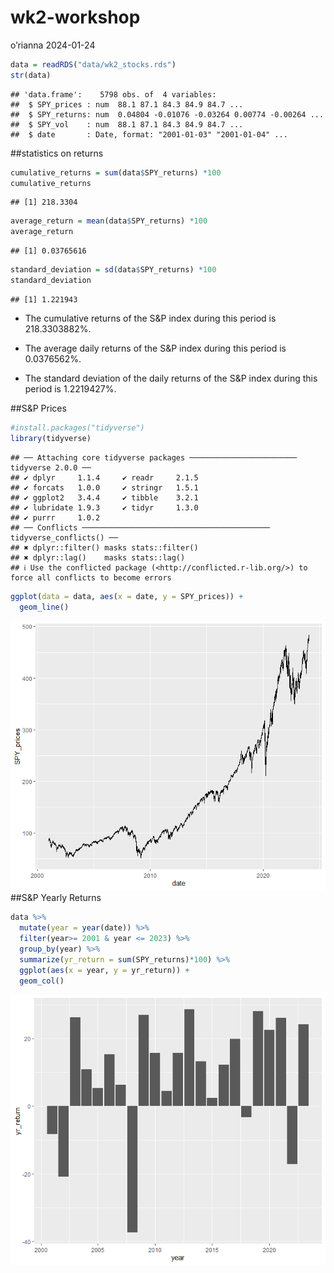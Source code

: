 wk2-workshop
================
o’rianna
2024-01-24

``` r
data = readRDS("data/wk2_stocks.rds")
str(data)
```

    ## 'data.frame':    5798 obs. of  4 variables:
    ##  $ SPY_prices : num  88.1 87.1 84.3 84.9 84.7 ...
    ##  $ SPY_returns: num  0.04804 -0.01076 -0.03264 0.00774 -0.00264 ...
    ##  $ SPY_vol    : num  88.1 87.1 84.3 84.9 84.7 ...
    ##  $ date       : Date, format: "2001-01-03" "2001-01-04" ...

\##statistics on returns

``` r
cumulative_returns = sum(data$SPY_returns) *100
cumulative_returns
```

    ## [1] 218.3304

``` r
average_return = mean(data$SPY_returns) *100
average_return
```

    ## [1] 0.03765616

``` r
standard_deviation = sd(data$SPY_returns) *100
standard_deviation
```

    ## [1] 1.221943

- The cumulative returns of the S&P index during this period is
  218.3303882%.

- The average daily returns of the S&P index during this period is
  0.0376562%.

- The standard deviation of the daily returns of the S&P index during
  this period is 1.2219427%.

\##S&P Prices

``` r
#install.packages("tidyverse")
library(tidyverse)
```

    ## ── Attaching core tidyverse packages ──────────────────────── tidyverse 2.0.0 ──
    ## ✔ dplyr     1.1.4     ✔ readr     2.1.5
    ## ✔ forcats   1.0.0     ✔ stringr   1.5.1
    ## ✔ ggplot2   3.4.4     ✔ tibble    3.2.1
    ## ✔ lubridate 1.9.3     ✔ tidyr     1.3.0
    ## ✔ purrr     1.0.2     
    ## ── Conflicts ────────────────────────────────────────── tidyverse_conflicts() ──
    ## ✖ dplyr::filter() masks stats::filter()
    ## ✖ dplyr::lag()    masks stats::lag()
    ## ℹ Use the conflicted package (<http://conflicted.r-lib.org/>) to force all conflicts to become errors

``` r
ggplot(data = data, aes(x = date, y = SPY_prices)) +
  geom_line()
```

![](wk2-workshop_files/figure-gfm/unnamed-chunk-4-1.png)<!-- --> \##S&P
Yearly Returns

``` r
data %>%
  mutate(year = year(date)) %>%
  filter(year>= 2001 & year <= 2023) %>%
  group_by(year) %>%
  summarize(yr_return = sum(SPY_returns)*100) %>%
  ggplot(aes(x = year, y = yr_return)) +
  geom_col()
```

![](wk2-workshop_files/figure-gfm/unnamed-chunk-5-1.png)<!-- -->
